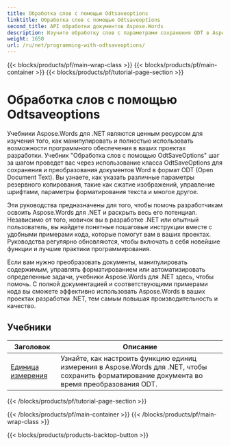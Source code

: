 ```yaml
---
title: Обработка слов с помощью Odtsaveoptions
linktitle: Обработка слов с помощью Odtsaveoptions
second_title: API обработки документов Aspose.Words
description: Изучите обработку слов с параметрами сохранения ODT в Aspose.Words для .NET. Подробные руководства с примерами кода для сохранения документов Word в формате ODT.
weight: 1650
url: /ru/net/programming-with-odtsaveoptions/
---
```


{{< blocks/products/pf/main-wrap-class >}}
{{< blocks/products/pf/main-container >}}
{{< blocks/products/pf/tutorial-page-section >}}

# Обработка слов с помощью Odtsaveoptions

Учебники Aspose.Words для .NET являются ценным ресурсом для изучения того, как манипулировать и полностью использовать возможности программного обеспечения в ваших проектах разработки. Учебник "Обработка слов с помощью OdtSaveOptions" шаг за шагом проведет вас через использование класса OdtSaveOptions для сохранения и преобразования документов Word в формат ODT (Open Document Text). Вы узнаете, как указать различные параметры резервного копирования, такие как сжатие изображений, управление шрифтами, параметры форматирования текста и многое другое.

Эти руководства предназначены для того, чтобы помочь разработчикам освоить Aspose.Words для .NET и раскрыть весь его потенциал. Независимо от того, новичок вы в разработке .NET или опытный пользователь, вы найдете понятные пошаговые инструкции вместе с удобными примерами кода, которые помогут вам в ваших проектах. Руководства регулярно обновляются, чтобы включать в себя новейшие функции и лучшие практики программирования.

Если вам нужно преобразовать документы, манипулировать содержимым, управлять форматированием или автоматизировать определенные задачи, учебники Aspose.Words для .NET здесь, чтобы помочь. С полной документацией и соответствующими примерами кода вы сможете эффективно использовать Aspose.Words в ваших проектах разработки .NET, тем самым повышая производительность и качество.

 ## Учебники
| Заголовок | Описание |
| --- | --- |
| [Единица измерения](./measure-unit/) | Узнайте, как настроить функцию единиц измерения в Aspose.Words для .NET, чтобы сохранить форматирование документа во время преобразования ODT. |
{{< /blocks/products/pf/tutorial-page-section >}}

{{< /blocks/products/pf/main-container >}}
{{< /blocks/products/pf/main-wrap-class >}}

{{< blocks/products/products-backtop-button >}}
